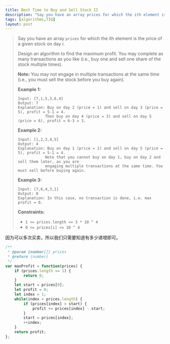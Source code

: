 ```yaml
---
title: Best Time to Buy and Sell Stock II
description: "Say you have an array prices for which the ith element is the price of a given stock on day i."
tags: [algorithms,TIQ]
layout: post
---
```


>Say you have an array `prices` for which the *i*th element is the price of a given stock on day *i*.
>
>Design an algorithm to find the maximum profit. You may complete as many transactions as you like (i.e., buy one and sell one share of the stock multiple times).
>
>**Note:** You may not engage in multiple transactions at the same time (i.e., you must sell the stock before you buy again).
>
>**Example 1:**
>
>```
>Input: [7,1,5,3,6,4]
>Output: 7
>Explanation: Buy on day 2 (price = 1) and sell on day 3 (price = 5), profit = 5-1 = 4.
>             Then buy on day 4 (price = 3) and sell on day 5 (price = 6), profit = 6-3 = 3.
>```
>
>**Example 2:**
>
>```
>Input: [1,2,3,4,5]
>Output: 4
>Explanation: Buy on day 1 (price = 1) and sell on day 5 (price = 5), profit = 5-1 = 4.
>             Note that you cannot buy on day 1, buy on day 2 and sell them later, as you are
>             engaging multiple transactions at the same time. You must sell before buying again.
>```
>
>**Example 3:**
>
>```
>Input: [7,6,4,3,1]
>Output: 0
>Explanation: In this case, no transaction is done, i.e. max profit = 0.
>```
>
> 
>
>**Constraints:**
>
>- `1 <= prices.length <= 3 * 10 ^ 4`
>- `0 <= prices[i] <= 10 ^ 4`

因为可以多次买卖，所以我们只需要知道有多少递增即可。

```javascript
/**
 * @param {number[]} prices
 * @return {number}
 */
var maxProfit = function(prices) {
    if (prices.length <= 1) {
        return 0;
    }
    let start = prices[0];
    let profit = 0;
    let index = 1;
    while(index < prices.length) {
        if (prices[index] > start) {
            profit += prices[index] - start;
        }
        start = prices[index];
        ++index;
    }
    return profit;
};
```